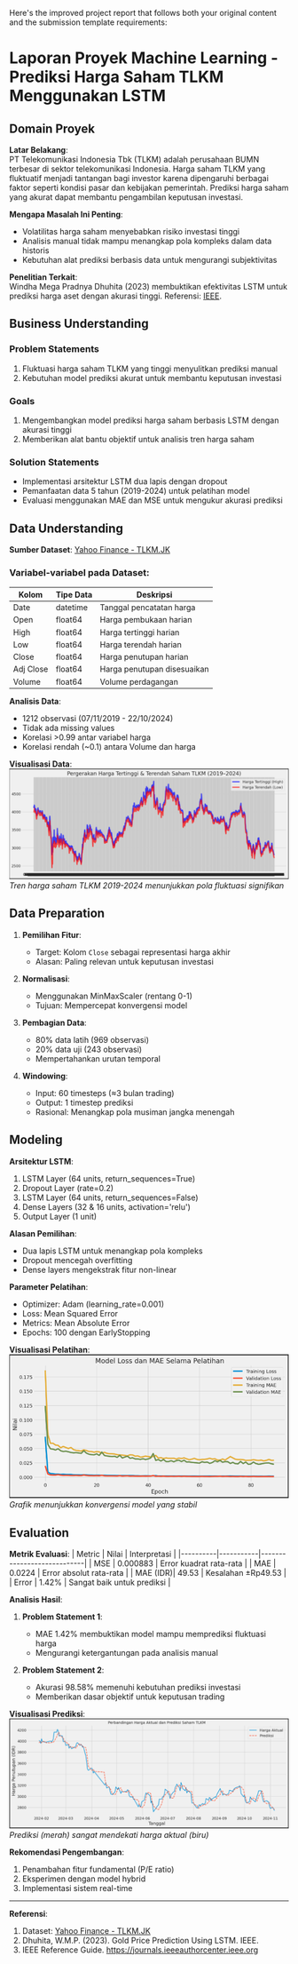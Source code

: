Here's the improved project report that follows both your original content and the submission template requirements:

# Laporan Proyek Machine Learning - Prediksi Harga Saham TLKM Menggunakan LSTM

## Domain Proyek

**Latar Belakang**:  
PT Telekomunikasi Indonesia Tbk (TLKM) adalah perusahaan BUMN terbesar di sektor telekomunikasi Indonesia. Harga saham TLKM yang fluktuatif menjadi tantangan bagi investor karena dipengaruhi berbagai faktor seperti kondisi pasar dan kebijakan pemerintah. Prediksi harga saham yang akurat dapat membantu pengambilan keputusan investasi.

**Mengapa Masalah Ini Penting**:  
- Volatilitas harga saham menyebabkan risiko investasi tinggi
- Analisis manual tidak mampu menangkap pola kompleks dalam data historis
- Kebutuhan alat prediksi berbasis data untuk mengurangi subjektivitas

**Penelitian Terkait**:  
Windha Mega Pradnya Dhuhita (2023) membuktikan efektivitas LSTM untuk prediksi harga aset dengan akurasi tinggi. Referensi: [IEEE](https://doi.org/10.1109/ICIMCIS60089.2023.10349035).

## Business Understanding

### Problem Statements
1. Fluktuasi harga saham TLKM yang tinggi menyulitkan prediksi manual
2. Kebutuhan model prediksi akurat untuk membantu keputusan investasi

### Goals
1. Mengembangkan model prediksi harga saham berbasis LSTM dengan akurasi tinggi
2. Memberikan alat bantu objektif untuk analisis tren harga saham

### Solution Statements
- Implementasi arsitektur LSTM dua lapis dengan dropout
- Pemanfaatan data 5 tahun (2019-2024) untuk pelatihan model
- Evaluasi menggunakan MAE dan MSE untuk mengukur akurasi prediksi

## Data Understanding

**Sumber Dataset**: [Yahoo Finance - TLKM.JK](https://finance.yahoo.com/quote/TLKM.JK)

### Variabel-variabel pada Dataset:
| Kolom      | Tipe Data | Deskripsi                     | 
|------------|-----------|-------------------------------|
| Date       | datetime  | Tanggal pencatatan harga      |
| Open       | float64   | Harga pembukaan harian        |
| High       | float64   | Harga tertinggi harian        |
| Low        | float64   | Harga terendah harian         |
| Close      | float64   | Harga penutupan harian        |
| Adj Close  | float64   | Harga penutupan disesuaikan   |
| Volume     | float64   | Volume perdagangan            |

**Analisis Data**:
- 1212 observasi (07/11/2019 - 22/10/2024)
- Tidak ada missing values
- Korelasi >0.99 antar variabel harga
- Korelasi rendah (~0.1) antara Volume dan harga

**Visualisasi Data**:  
![Grafik Harga TLKM](High_and_low_TLKM_Stock.png)  
*Tren harga saham TLKM 2019-2024 menunjukkan pola fluktuasi signifikan*

## Data Preparation

1. **Pemilihan Fitur**:
   - Target: Kolom `Close` sebagai representasi harga akhir
   - Alasan: Paling relevan untuk keputusan investasi

2. **Normalisasi**:
   - Menggunakan MinMaxScaler (rentang 0-1)
   - Tujuan: Mempercepat konvergensi model

3. **Pembagian Data**:
   - 80% data latih (969 observasi)
   - 20% data uji (243 observasi)
   - Mempertahankan urutan temporal

4. **Windowing**:
   - Input: 60 timesteps (≈3 bulan trading)
   - Output: 1 timestep prediksi
   - Rasional: Menangkap pola musiman jangka menengah

## Modeling

**Arsitektur LSTM**:
1. LSTM Layer (64 units, return_sequences=True)
2. Dropout Layer (rate=0.2)
3. LSTM Layer (64 units, return_sequences=False) 
4. Dense Layers (32 & 16 units, activation='relu')
5. Output Layer (1 unit)

**Alasan Pemilihan**:
- Dua lapis LSTM untuk menangkap pola kompleks
- Dropout mencegah overfitting
- Dense layers mengekstrak fitur non-linear

**Parameter Pelatihan**:
- Optimizer: Adam (learning_rate=0.001)
- Loss: Mean Squared Error
- Metrics: Mean Absolute Error
- Epochs: 100 dengan EarlyStopping

**Visualisasi Pelatihan**:  
![Losses](losses.png)  
*Grafik menunjukkan konvergensi model yang stabil*

## Evaluation

**Metrik Evaluasi**:
| Metric   | Nilai     | Interpretasi               |
|----------|-----------|----------------------------|
| MSE      | 0.000883  | Error kuadrat rata-rata     |
| MAE      | 0.0224    | Error absolut rata-rata    |
| MAE (IDR)| 49.53     | Kesalahan ±Rp49.53         |
| Error    | 1.42%     | Sangat baik untuk prediksi |

**Analisis Hasil**:
1. **Problem Statement 1**:
   - MAE 1.42% membuktikan model mampu memprediksi fluktuasi harga
   - Mengurangi ketergantungan pada analisis manual

2. **Problem Statement 2**:
   - Akurasi 98.58% memenuhi kebutuhan prediksi investasi
   - Memberikan dasar objektif untuk keputusan trading

**Visualisasi Prediksi**:  
![Prediksi Saham](prediksi_saham.png)  
*Prediksi (merah) sangat mendekati harga aktual (biru)*

**Rekomendasi Pengembangan**:
1. Penambahan fitur fundamental (P/E ratio)
2. Eksperimen dengan model hybrid
3. Implementasi sistem real-time

---

**Referensi**:  
1. Dataset: [Yahoo Finance - TLKM.JK](https://finance.yahoo.com/quote/TLKM.JK)  
2. Dhuhita, W.M.P. (2023). Gold Price Prediction Using LSTM. IEEE.  
3. IEEE Reference Guide. https://journals.ieeeauthorcenter.ieee.org  